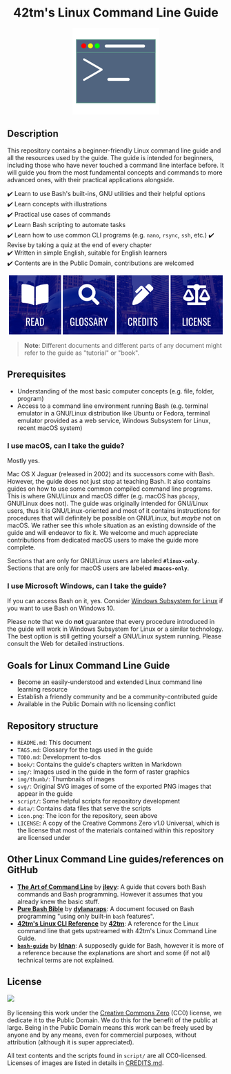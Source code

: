<h1 align="center">42tm's Linux Command Line Guide</h1>

<p align="center">
    <img src="icon.png" width="200" height="200">
</p>

Description
-----------

This repository contains a beginner-friendly Linux command line guide and all
the resources used by the guide. The guide is intended for beginners, including
those who have never touched a command line interface before. It will guide you
from the most fundamental concepts and commands to more advanced ones, with
their practical applications alongside.

:heavy_check_mark: Learn to use Bash's built-ins, GNU utilities and their
helpful options  
:heavy_check_mark: Learn concepts with illustrations  
:heavy_check_mark: Practical use cases of commands  
:heavy_check_mark: Learn Bash scripting to automate tasks  
:heavy_check_mark: Learn how to use common CLI programs (e.g. `nano`, `rsync`, `ssh`, etc.)
:heavy_check_mark: Revise by taking a quiz at the end of every chapter  
:heavy_check_mark: Written in simple English, suitable for English learners  
:heavy_check_mark: Contents are in the Public Domain, contributions are welcomed

<p align="center">
    <a href="book/\_preamble.md"><img src="img/readme/read-btn.png" width="24%" /></a>
    <a href="book/GLOSSARY.md"><img src="img/readme/glossary-btn.png" width="24%" /></a>
    <a href="CREDITS.md"><img src="img/readme/credits-btn.png" width="24%" /></a>
    <a href="LICENSE"><img src="img/readme/license-btn.png" width="24%" /></a>
</p>

> **Note**: Different documents and different parts of any document might refer
to the guide as "tutorial" or "book".

Prerequisites
-------------

- Understanding of the most basic computer concepts (e.g. file, folder, program)
- Access to a command line environment running Bash (e.g. terminal emulator in
a GNU/Linux distribution like Ubuntu or Fedora, terminal emulator provided as a
web service, Windows Subsystem for Linux, recent macOS system)

### I use macOS, can I take the guide?

Mostly yes.

Mac OS X Jaguar (released in 2002) and its successors come with Bash. However,
the guide does not just stop at teaching Bash. It also contains guides on how to
use some common compiled command line programs. This is where GNU/Linux and
macOS differ (e.g. macOS has `pbcopy`, GNU/Linux does not). The guide was
originally intended for GNU/Linux users, thus it is GNU/Linux-oriented and most
of it contains instructions for procedures that will definitely be possible on
GNU/Linux, but _maybe_ not on macOS. We rather see this whole situation as an
existing downside of the guide and will endeavor to fix it. We welcome and much
appreciate contributions from dedicated macOS users to make the guide more
complete.

Sections that are only for GNU/Linux users are labeled **`#linux-only`**.
Sections that are only for macOS users are labeled **`#macos-only`**.

### I use Microsoft Windows, can I take the guide?

If you can access Bash on it, yes. Consider [Windows Subsystem for
Linux](https://en.wikipedia.org/wiki/Windows_Subsystem_for_Linux) if you want to
use Bash on Windows 10.

Please note that we do **not** guarantee that every procedure introduced in the
guide will work in Windows Subsystem for Linux or a similar technology. The best
option is still getting yourself a GNU/Linux system running. Please consult the
Web for detailed instructions.

Goals for Linux Command Line Guide
----------------------------------

- Become an easily-understood and extended Linux command line learning resource
- Establish a friendly community and be a community-contributed guide
- Available in the Public Domain with no licensing conflict

Repository structure
--------------------

- `README.md`: This document
- `TAGS.md`: Glossary for the tags used in the guide
- `TODO.md`: Development to-dos
- `book/`: Contains the guide's chapters written in Markdown
- `img/`: Images used in the guide in the form of raster graphics
- `img/thumb/`: Thumbnails of images
- `svg/`: Original SVG images of some of the exported PNG images that appear in
the guide
- `script/`: Some helpful scripts for repository development
- `data/`: Contains data files that serve the scripts
- `icon.png`: The icon for the repository, seen above
- `LICENSE`: A copy of the Creative Commons Zero v1.0 Universal, which is the
license that most of the materials contained within this repository are licensed
under

Other Linux Command Line guides/references on GitHub
----------------------------------------------------

- [**The Art of Command Line**][rr1] by [**jlevy**][rra1]: A guide that covers
both Bash commands and Bash programming. However it assumes that you already
knew the basic stuff.
- [**Pure Bash Bible**][rr2] by [**dylanaraps**][rra2]: A document focused on
Bash programming "using only built-in `bash` features".
- [**42tm's Linux CLI Reference**][rr3] by [**42tm**][rra3]: A reference for the
Linux command line that gets upstreamed with 42tm's Linux Command Line Guide.
- [**`bash-guide`**][rr4] by [**Idnan**][rra4]: A supposedly guide for Bash,
however it is more of a reference because the explanations are short and some
(if not all) technical terms are not explained.

[rr1]: https://github.com/jlevy/the-art-of-command-line
[rra1]: https://github.com/jlevy
[rr2]: https://github.com/dylanaraps/pure-bash-bible
[rra2]: https://github.com/dylanaraps
[rr3]: https://github.com/42tm/linux-cli-ref
[rra3]: https://github.com/42tm
[rr4]: https://github.com/Idnan/bash-guide
[rra4]: https://github.com/Idnan

License
-------

![](https://mirrors.creativecommons.org/presskit/buttons/88x31/svg/cc-zero.svg)

By licensing this work under the [Creative Commons Zero](LICENSE) (CC0) license,
we dedicate it to the Public Domain. We do this for the benefit of the public at
large. Being in the Public Domain means this work can be freely used by anyone
and by any means, even for commercial purposes, without attribution (although it
is super appreciated).

All text contents and the scripts found in `script/` are all CC0-licensed.
Licenses of images are listed in details in [CREDITS.md](CREDITS.md).
